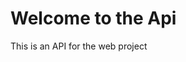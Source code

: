 Welcome to the Api
===============================================

This is an API for the web project

